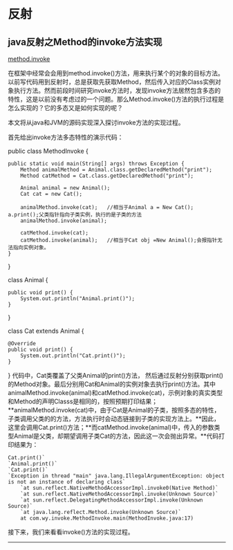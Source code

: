 # 反射

##  java反射之Method的invoke方法实现

[method.invoke](https://blog.csdn.net/wenyuan65/article/details/81145900)

在框架中经常会会用到method.invoke()方法，用来执行某个的对象的目标方法。以前写代码用到反射时，总是获取先获取Method，然后传入对应的Class实例对象执行方法。然而前段时间研究invoke方法时，发现invoke方法居然包含多态的特性，这是以前没有考虑过的一个问题。那么Method.invoke()方法的执行过程是怎么实现的？它的多态又是如何实现的呢？

本文将从java和JVM的源码实现深入探讨invoke方法的实现过程。

首先给出invoke方法多态特性的演示代码：

public class MethodInvoke {

	public static void main(String[] args) throws Exception {
		Method animalMethod = Animal.class.getDeclaredMethod("print");
		Method catMethod = Cat.class.getDeclaredMethod("print");
		
		Animal animal = new Animal();
		Cat cat = new Cat();
		
		animalMethod.invoke(cat);	//相当于Animal a = New Cat(); a.print();父类指针指向子类实例，执行的是子类的方法
		animalMethod.invoke(animal);           
		
		catMethod.invoke(cat);
		catMethod.invoke(animal);	//相当于Cat obj =New Animal();会报指针无法指向实例对象。
	}

}

class Animal {
	
	public void print() {
		System.out.println("Animal.print()");
	}

}

class Cat extends Animal {
	
	@Override
	public void print() {
		System.out.println("Cat.print()");
	}

}
代码中，Cat类覆盖了父类Animal的print()方法， 然后通过反射分别获取print()的Method对象。最后分别用Cat和Animal的实例对象去执行print()方法。其中animalMethod.invoke(animal)和catMethod.invoke(cat)，示例对象的真实类型和Method的声明Classs是相同的，按照预期打印结果；**animalMethod.invoke(cat)中，由于Cat是Animal的子类，按照多态的特性，子类调用父类的的方法，方法执行时会动态链接到子类的实现方法上。**因此，这里会调用Cat.print()方法；**而catMethod.invoke(animal)中，传入的参数类型Animal是父类，却期望调用子类Cat的方法，因此这一次会抛出异常。**代码打印结果为：

```
Cat.print()`
`Animal.print()`
`Cat.print()`
`Exception in thread "main" java.lang.IllegalArgumentException: object is not an instance of declaring class`
	`at sun.reflect.NativeMethodAccessorImpl.invoke0(Native Method)`
	`at sun.reflect.NativeMethodAccessorImpl.invoke(Unknown Source)`
	`at sun.reflect.DelegatingMethodAccessorImpl.invoke(Unknown Source)`
	`at java.lang.reflect.Method.invoke(Unknown Source)`
	at com.wy.invoke.MethodInvoke.main(MethodInvoke.java:17)
```


接下来，我们来看看invoke()方法的实现过程。

------------------------------------------------
